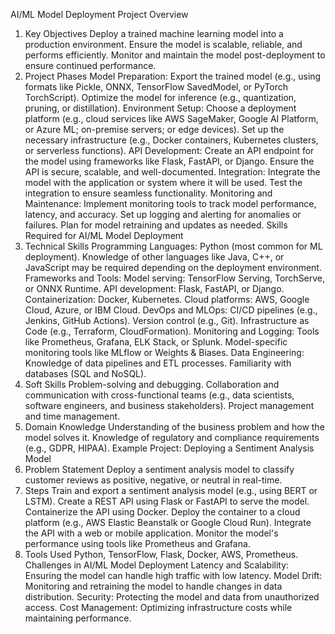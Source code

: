 AI/ML Model Deployment Project Overview

1. Key Objectives
Deploy a trained machine learning model into a production environment.
Ensure the model is scalable, reliable, and performs efficiently.
Monitor and maintain the model post-deployment to ensure continued performance.
2. Project Phases
Model Preparation:
Export the trained model (e.g., using formats like Pickle, ONNX, TensorFlow SavedModel, or PyTorch TorchScript).
Optimize the model for inference (e.g., quantization, pruning, or distillation).
Environment Setup:
Choose a deployment platform (e.g., cloud services like AWS SageMaker, Google AI Platform, or Azure ML; on-premise servers; or edge devices).
Set up the necessary infrastructure (e.g., Docker containers, Kubernetes clusters, or serverless functions).
API Development:
Create an API endpoint for the model using frameworks like Flask, FastAPI, or Django.
Ensure the API is secure, scalable, and well-documented.
Integration:
Integrate the model with the application or system where it will be used.
Test the integration to ensure seamless functionality.
Monitoring and Maintenance:
Implement monitoring tools to track model performance, latency, and accuracy.
Set up logging and alerting for anomalies or failures.
Plan for model retraining and updates as needed.
Skills Required for AI/ML Model Deployment
1. Technical Skills
Programming Languages:
Python (most common for ML deployment).
Knowledge of other languages like Java, C++, or JavaScript may be required depending on the deployment environment.
Frameworks and Tools:
Model serving: TensorFlow Serving, TorchServe, or ONNX Runtime.
API development: Flask, FastAPI, or Django.
Containerization: Docker, Kubernetes.
Cloud platforms: AWS, Google Cloud, Azure, or IBM Cloud.
DevOps and MLOps:
CI/CD pipelines (e.g., Jenkins, GitHub Actions).
Version control (e.g., Git).
Infrastructure as Code (e.g., Terraform, CloudFormation).
Monitoring and Logging:
Tools like Prometheus, Grafana, ELK Stack, or Splunk.
Model-specific monitoring tools like MLflow or Weights & Biases.
Data Engineering:
Knowledge of data pipelines and ETL processes.
Familiarity with databases (SQL and NoSQL).
2. Soft Skills
Problem-solving and debugging.
Collaboration and communication with cross-functional teams (e.g., data scientists, software engineers, and business stakeholders).
Project management and time management.
3. Domain Knowledge
Understanding of the business problem and how the model solves it.
Knowledge of regulatory and compliance requirements (e.g., GDPR, HIPAA).
Example Project: Deploying a Sentiment Analysis Model
1. Problem Statement
Deploy a sentiment analysis model to classify customer reviews as positive, negative, or neutral in real-time.
2. Steps
Train and export a sentiment analysis model (e.g., using BERT or LSTM).
Create a REST API using Flask or FastAPI to serve the model.
Containerize the API using Docker.
Deploy the container to a cloud platform (e.g., AWS Elastic Beanstalk or Google Cloud Run).
Integrate the API with a web or mobile application.
Monitor the model's performance using tools like Prometheus and Grafana.
3. Tools Used
Python, TensorFlow, Flask, Docker, AWS, Prometheus.
Challenges in AI/ML Model Deployment
Latency and Scalability: Ensuring the model can handle high traffic with low latency.
Model Drift: Monitoring and retraining the model to handle changes in data distribution.
Security: Protecting the model and data from unauthorized access.
Cost Management: Optimizing infrastructure costs while maintaining performance.
